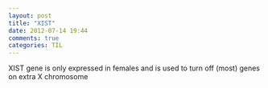 ```yaml
---
layout: post
title: "XIST"
date: 2012-07-14 19:44
comments: true
categories: TIL
---
```


XIST gene is only expressed in females and is used to turn off (most) genes on extra X chromosome

